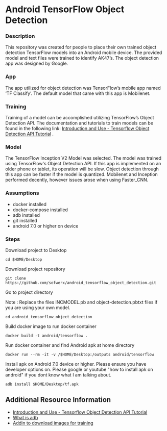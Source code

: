 # Android TensorFlow Object Detection 

### Description
This repository was created for people to place their own trained object detection TensorFlow models into an Android mobile device. The provided model and text files were trained to identify AK47’s. The object detection app was designed by Google. 

### App
The app utilized for object detection was TensorFlow’s mobile app named ‘TF Classify’. The default model that came with this app is Mobilenet. 

### Training
Training of a model can be accomplished utilizing TensorFlow’s Object Detection API. The documentation and tutorials to train models can be found in the following link: [Introduction and Use - Tensorflow Object Detection API Tutorial](https://pythonprogramming.net/introduction-use-tensorflow-object-detection-api-tutorial/) .


### Model
The TensorFlow Inception V2 Model was selected. The model was trained using TensorFlow's Object Detection API. If this app is implemented on an older phone or tablet, its operation will be slow. Object detection through this app can be faster if the model is quantized. Mobilenet and Inception performed decently, however issues arose when using Faster_CNN. 
 



### Assumptions
* docker installed
* docker-compose installed
* adb installed
* git installed
* android 7.0 or higher on device 

### Steps


Download project to Desktop

```
cd $HOME/Desktop
```

Download project repository

```
git clone https://github.com/sofwerx/android_tensorflow_object_detection.git

```

Go to project directory

Note : Replace the files INCMODEL.pb and object-detection.pbtxt files if you are using your own model.

```
cd android_tensorflow_object_detection
```

Build docker image to run docker container

```
docker build -t android/tensorflow .
```

Run docker container and find Android apk at home directory

```
docker run --rm -it -v /$HOME/Desktop:/outputs android/tensorflow
```

Install apk on Android 7.0 device or higher. Please ensure you have developer options on. Please google or youtube "how to install apk on android" if you dont know what I am talking about.

```
adb install $HOME/Desktop/tf.apk
```





## Additional Resource Information

* [Introduction and Use - Tensorflow Object Detection API Tutorial](https://pythonprogramming.net/introduction-use-tensorflow-object-detection-api-tutorial/)
* [What is adb](https://developer.android.com/studio/command-line/adb.html#move)
* [Addin to download images for training](https://www.pcsteps.com/5170-mass-download-images-chrome/)
